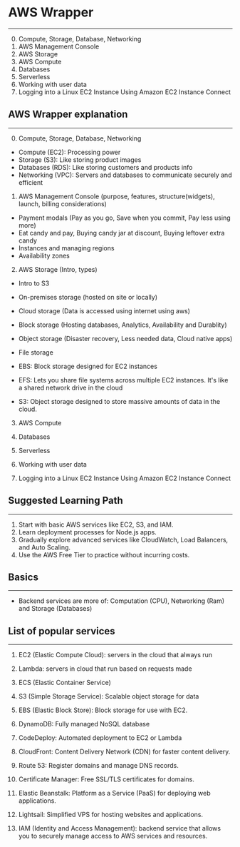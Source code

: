 # AWS Wrapper
-------------
0. Compute, Storage, Database, Networking
1. AWS Management Console
2. AWS Storage
3. AWS Compute
4. Databases
5. Serverless
6. Working with user data
7. Logging into a Linux EC2 Instance Using Amazon EC2 Instance Connect












## AWS Wrapper explanation
--------------------------

0. Compute, Storage, Database, Networking 
- Compute (EC2): Processing power 
- Storage (S3): Like storing product images
- Databases (RDS): Like storing  customers and products info
- Networking (VPC): Servers and databases to communicate securely and efficient

1. AWS Management Console (purpose, features, structure(widgets), launch, billing considerations)
- Payment modals (Pay as you go, Save when you commit, Pay less using more)
- Eat candy and pay, Buying candy jar at discount, Buying leftover extra candy
- Instances and managing regions
- Availability zones




2. AWS Storage (Intro, types)
- Intro to S3
- On-premises storage (hosted on site or locally)
- Cloud storage (Data is accessed using internet using aws)

- Block storage (Hosting databases, Analytics, Availability and Durablity)
- Object storage (Disaster recovery, Less needed data, Cloud native apps)
- File storage

- EBS: Block storage designed for EC2 instances
- EFS: Lets you share file systems across multiple EC2 instances. It's like a shared network drive in the cloud
- S3: Object storage designed to store massive amounts of data in the cloud.



3. AWS Compute
4. Databases
5. Serverless

6. Working with user data
7. Logging into a Linux EC2 Instance Using Amazon EC2 Instance Connect









## Suggested Learning Path
--------------------------

1. Start with basic AWS services like EC2, S3, and IAM.
2. Learn deployment processes for Node.js apps.
3. Gradually explore advanced services like CloudWatch, Load Balancers, and Auto Scaling.
4. Use the AWS Free Tier to practice without incurring costs.







## Basics
---------

- Backend services are more of: Computation (CPU), Networking (Ram) and Storage (Databases)



## List of popular services
---------------------------

1. EC2 (Elastic Compute Cloud): servers in the cloud that always run
2. Lambda: servers in cloud that run based on requests made
3. ECS (Elastic Container Service)
4. S3 (Simple Storage Service): Scalable object storage for data
5. EBS (Elastic Block Store): Block storage for use with EC2.

6. DynamoDB: Fully managed NoSQL database
7. CodeDeploy: Automated deployment to EC2 or Lambda
8. CloudFront: Content Delivery Network (CDN) for faster content delivery.
9. Route 53: Register domains and manage DNS records.
10. Certificate Manager: Free SSL/TLS certificates for domains.

11. Elastic Beanstalk: Platform as a Service (PaaS) for deploying web applications.
12. Lightsail: Simplified VPS for hosting websites and applications.
13. IAM (Identity and Access Management): backend service that allows you to securely manage access to AWS services and resources.

